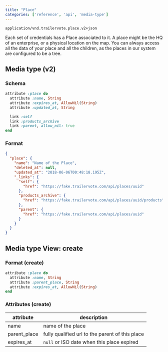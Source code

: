 ```yaml
---
title: "Place"
categories: ['reference', 'api', 'media-type']
---
```


```
application/vnd.trailervote.place.v2+json
```

Each set of credentials has a Place associated to it. A place might be the HQ of an enterprise, or a physical location on the map. You can always access all the data of your place and all the children, as the places in our system are configured to be a tree.

## Media type (v2)

### Schema

```Ruby
attribute :place do
  attribute :name, String
  attribute :expires_at, AllowNil(String)
  attribute :updated_at, String

  link :self
  link :products_archive
  link :parent, allow_nil: true
end
```

### Format
```json
{
  "place": {
    "name": "Name of the Place",
    "deleted_at": null,
    "updated_at": "2018-06-06T00:48:18.195Z",
    "_links": {
      "self": {
        "href": "https://fake.trailervote.com/api/places/uuid"
      },
      "products_archive": {
        "href": "https://fake.trailervote.com/api/places/uuid/products"
      },
      "parent": {
        "href": "https://fake.trailervote.com/api/places/uuid"
      }
    }
  }
}
```

## Media type View: create

### Format (create)
```ruby
attribute :place do
  attribute :name, String
  attribute :parent_place, String
  attribute :expires_at, AllowNil(String)
end
```

### Attributes (create)

| attribute | description |
|-----------|-------------|
| name | name of the place |
| parent_place | fully qualified url to the parent of this place |
| expires_at | `null` or ISO date when this place expired |
